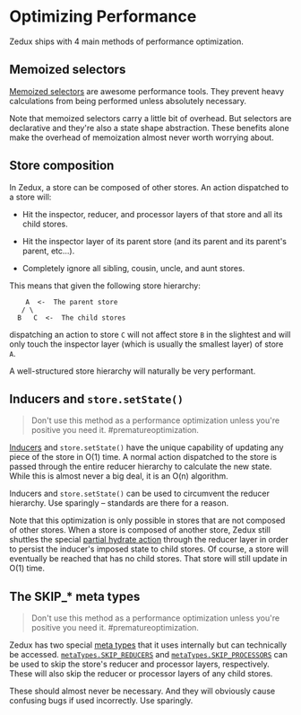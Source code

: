 # Optimizing Performance

Zedux ships with 4 main methods of performance optimization.

## Memoized selectors

[Memoized selectors](/docs/api/select.md) are awesome performance tools. They prevent heavy calculations from being performed unless absolutely necessary.

Note that memoized selectors carry a little bit of overhead. But selectors are declarative and they're also a state shape abstraction. These benefits alone make the overhead of memoization almost never worth worrying about.

## Store composition

In Zedux, a store can be composed of other stores. An action dispatched to a store will:

- Hit the inspector, reducer, and processor layers of that store and all its child stores.

- Hit the inspector layer of its parent store (and its parent and its parent's parent, etc...).

- Completely ignore all sibling, cousin, uncle, and aunt stores.

This means that given the following store hierarchy:

```
    A  <-  The parent store
   / \
  B   C  <-  The child stores
```

dispatching an action to store `C` will not affect store `B` in the slightest and will only touch the inspector layer (which is usually the smallest layer) of store `A`.

A well-structured store hierarchy will naturally be very performant.

## Inducers and `store.setState()`

> Don't use this method as a performance optimization unless you're positive you need it. #prematureoptimization.

[Inducers](/docs/types/Inducer.md) and `store.setState()` have the unique capability of updating any piece of the store in O(1) time. A normal action dispatched to the store is passed through the entire reducer hierarchy to calculate the new state. While this is almost never a big deal, it is an O(n) algorithm.

Inducers and `store.setState()` can be used to circumvent the reducer hierarchy. Use sparingly &ndash; standards are there for a reason.

Note that this optimization is only possible in stores that are not composed of other stores. When a store is composed of another store, Zedux still shuttles the special [partial hydrate action](/docs/api/actionTypes.md#partialhydrate) through the reducer layer in order to persist the inducer's imposed state to child stores. Of course, a store will eventually be reached that has no child stores. That store will still update in O(1) time.

## The SKIP_* meta types

> Don't use this method as a performance optimization unless you're positive you need it. #prematureoptimization.

Zedux has two special [meta types](/docs/api/metaTypes.md) that it uses internally but can technically be accessed. [`metaTypes.SKIP_REDUCERS`](/docs/api/metaTypes.md#skip_reducers) and [`metaTypes.SKIP_PROCESSORS`](/docs/api/metaTypes.md#skip_processors) can be used to skip the store's reducer and processor layers, respectively. These will also skip the reducer or processor layers of any child stores.

These should almost never be necessary. And they will obviously cause confusing bugs if used incorrectly. Use sparingly.
